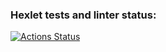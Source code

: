 ### Hexlet tests and linter status:
[![Actions Status](https://github.com/enshinov/python-project-49/workflows/hexlet-check/badge.svg)](https://github.com/enshinov/python-project-49/actions)